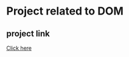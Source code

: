 # Project related to DOM

## project link
[Click here](https://stackblitz.com/edit/dom-project-chaiaurcode?file=index.html)